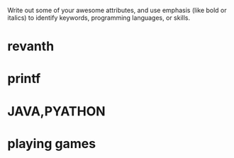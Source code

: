 Write out some of your awesome attributes, and use emphasis (like bold or italics) to identify keywords, programming languages, or skills. 
# revanth
# printf<xyz>
# JAVA,PYATHON
# playing games
